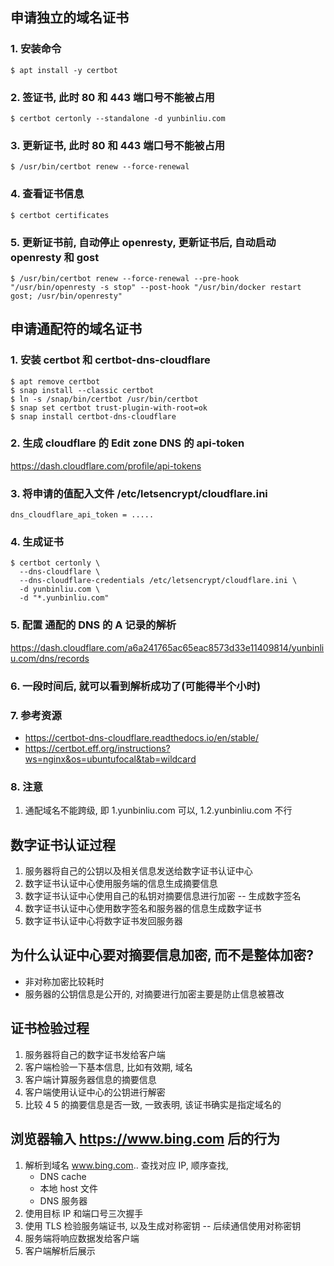 
##  申请独立的域名证书
### 1. 安装命令
```
$ apt install -y certbot
```

### 2. 签证书, 此时 80 和 443 端口号不能被占用
```
$ certbot certonly --standalone -d yunbinliu.com
```

### 3. 更新证书, 此时 80 和 443 端口号不能被占用
```
$ /usr/bin/certbot renew --force-renewal
```

### 4. 查看证书信息
```
$ certbot certificates
```

### 5. 更新证书前, 自动停止 openresty, 更新证书后, 自动启动 openresty 和 gost
```
$ /usr/bin/certbot renew --force-renewal --pre-hook "/usr/bin/openresty -s stop" --post-hook "/usr/bin/docker restart gost; /usr/bin/openresty"
```

## 申请通配符的域名证书
### 1. 安装 certbot 和 certbot-dns-cloudflare
```
$ apt remove certbot
$ snap install --classic certbot
$ ln -s /snap/bin/certbot /usr/bin/certbot
$ snap set certbot trust-plugin-with-root=ok
$ snap install certbot-dns-cloudflare
```

### 2. 生成 cloudflare 的 Edit zone DNS 的 api-token
https://dash.cloudflare.com/profile/api-tokens

### 3. 将申请的值配入文件 /etc/letsencrypt/cloudflare.ini
```
dns_cloudflare_api_token = .....
```

### 4. 生成证书
```
$ certbot certonly \
  --dns-cloudflare \
  --dns-cloudflare-credentials /etc/letsencrypt/cloudflare.ini \
  -d yunbinliu.com \
  -d "*.yunbinliu.com"
```

### 5. 配置 通配的 DNS 的 A 记录的解析
https://dash.cloudflare.com/a6a241765ac65eac8573d33e11409814/yunbinliu.com/dns/records

### 6. 一段时间后, 就可以看到解析成功了(可能得半个小时)

### 7. 参考资源
* https://certbot-dns-cloudflare.readthedocs.io/en/stable/
* https://certbot.eff.org/instructions?ws=nginx&os=ubuntufocal&tab=wildcard

### 8. 注意
1. 通配域名不能跨级, 即 1.yunbinliu.com 可以, 1.2.yunbinliu.com 不行

## 数字证书认证过程
1. 服务器将自己的公钥以及相关信息发送给数字证书认证中心
2. 数字证书认证中心使用服务端的信息生成摘要信息
3. 数字证书认证中心使用自己的私钥对摘要信息进行加密 -- 生成数字签名
4. 数字证书认证中心使用数字签名和服务器的信息生成数字证书
5. 数字证书认证中心将数字证书发回服务器

## 为什么认证中心要对摘要信息加密, 而不是整体加密?
* 非对称加密比较耗时
* 服务器的公钥信息是公开的, 对摘要进行加密主要是防止信息被篡改

## 证书检验过程
1. 服务器将自己的数字证书发给客户端
2. 客户端检验一下基本信息, 比如有效期, 域名
3. 客户端计算服务器信息的摘要信息
4. 客户端使用认证中心的公钥进行解密
5. 比较 4 5 的摘要信息是否一致, 一致表明, 该证书确实是指定域名的

## 浏览器输入 https://www.bing.com 后的行为
1. 解析到域名 www.bing.com.. 查找对应 IP, 顺序查找,
    * DNS cache
    * 本地 host 文件
    * DNS 服务器
2. 使用目标 IP 和端口号三次握手
3. 使用 TLS 检验服务端证书, 以及生成对称密钥 -- 后续通信使用对称密钥
4. 服务端将响应数据发给客户端
5. 客户端解析后展示

